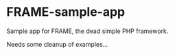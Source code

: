 FRAME-sample-app
================

Sample app for FRAME, the dead simple PHP framework.

Needs some cleanup of examples…